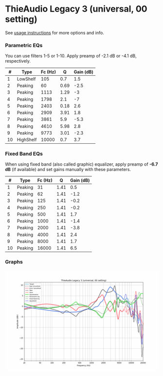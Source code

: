 # ThieAudio Legacy 3 (universal, 00 setting)
See [usage instructions](https://github.com/jaakkopasanen/AutoEq#usage) for more options and info.

### Parametric EQs
You can use filters 1-5 or 1-10. Apply preamp of -2.1 dB or -4.1 dB, respectively.

|   # | Type      |   Fc (Hz) |    Q |   Gain (dB) |
|-----|-----------|-----------|------|-------------|
|   1 | LowShelf  |       105 | 0.7  |         1.5 |
|   2 | Peaking   |        60 | 0.69 |        -2.5 |
|   3 | Peaking   |      1113 | 1.29 |        -3   |
|   4 | Peaking   |      1798 | 2.1  |        -7   |
|   5 | Peaking   |      2403 | 0.18 |         2.6 |
|   6 | Peaking   |      2909 | 3.91 |         1.8 |
|   7 | Peaking   |      3861 | 5.9  |        -5.3 |
|   8 | Peaking   |      4610 | 5.98 |         2.8 |
|   9 | Peaking   |      9773 | 3.01 |        -2.3 |
|  10 | HighShelf |     10000 | 0.7  |         3.7 |

### Fixed Band EQs
When using fixed band (also called graphic) equalizer, apply preamp of **-6.7 dB** (if available) and set gains manually with these parameters.

|   # | Type    |   Fc (Hz) |    Q |   Gain (dB) |
|-----|---------|-----------|------|-------------|
|   1 | Peaking |        31 | 1.41 |         0.5 |
|   2 | Peaking |        62 | 1.41 |        -1.2 |
|   3 | Peaking |       125 | 1.41 |        -0.2 |
|   4 | Peaking |       250 | 1.41 |        -0.2 |
|   5 | Peaking |       500 | 1.41 |         1.7 |
|   6 | Peaking |      1000 | 1.41 |        -1.4 |
|   7 | Peaking |      2000 | 1.41 |        -3.8 |
|   8 | Peaking |      4000 | 1.41 |         2.4 |
|   9 | Peaking |      8000 | 1.41 |         1.7 |
|  10 | Peaking |     16000 | 1.41 |         6.5 |

### Graphs
![](./ThieAudio%20Legacy%203%20(universal,%2000%20setting).png)
